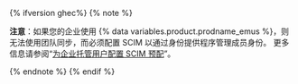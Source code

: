{% ifversion ghec%}
{% note %}

**注意**：如果您的企业使用 {% data variables.product.prodname_emus %}，则无法使用团队同步，而必须配置 SCIM 以通过身份提供程序管理成员身份。 更多信息请参阅“[为企业托管用户配置 SCIM 预配](/admin/authentication/managing-your-enterprise-users-with-your-identity-provider/configuring-scim-provisioning-for-enterprise-managed-users)”。

{% endnote %}
{% endif %}
